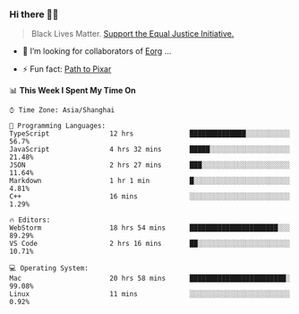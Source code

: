 ### Hi there 👋🏿

<!--
**007tom/007tom** is a ✨ _special_ ✨ repository because its `README.md` (this file) appears on your GitHub profile.

Here are some ideas to get you started:
-->

> Black Lives Matter. [Support the Equal Justice Initiative.](https://support.eji.org/give/153413/#!/donation/checkout)

<!--
- 🔭 I’m currently working on ...
- 🌱 I’m currently learning ...
-->
- 👯 I’m looking for collaborators of [Eorg](https://github.com/zhyd1997/Eorg) ...

<!--
- 🤔 I’m looking for help with ...
- 💬 Ask me about ...
- 📫 How to reach me: ...
- 😄 Pronouns: ...
-->

- ⚡ Fun fact: [Path to Pixar](https://bunnyhobby.github.io/)
<!--
-->

<!--START_SECTION:waka-->
📊 **This Week I Spent My Time On** 

```text
⌚︎ Time Zone: Asia/Shanghai

💬 Programming Languages: 
TypeScript               12 hrs              ██████████████░░░░░░░░░░░   56.7% 
JavaScript               4 hrs 32 mins       █████░░░░░░░░░░░░░░░░░░░░   21.48% 
JSON                     2 hrs 27 mins       ███░░░░░░░░░░░░░░░░░░░░░░   11.64% 
Markdown                 1 hr 1 min          █░░░░░░░░░░░░░░░░░░░░░░░░   4.81% 
C++                      16 mins             ░░░░░░░░░░░░░░░░░░░░░░░░░   1.29%

🔥 Editors: 
WebStorm                 18 hrs 54 mins      ██████████████████████░░░   89.29% 
VS Code                  2 hrs 16 mins       ██░░░░░░░░░░░░░░░░░░░░░░░   10.71%

💻 Operating System: 
Mac                      20 hrs 58 mins      ████████████████████████░   99.08% 
Linux                    11 mins             ░░░░░░░░░░░░░░░░░░░░░░░░░   0.92%

```


<!--END_SECTION:waka-->
